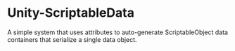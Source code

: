 # Unity-ScriptableData
A simple system that uses attributes to auto-generate ScriptableObject data containers that serialize a single data object.
